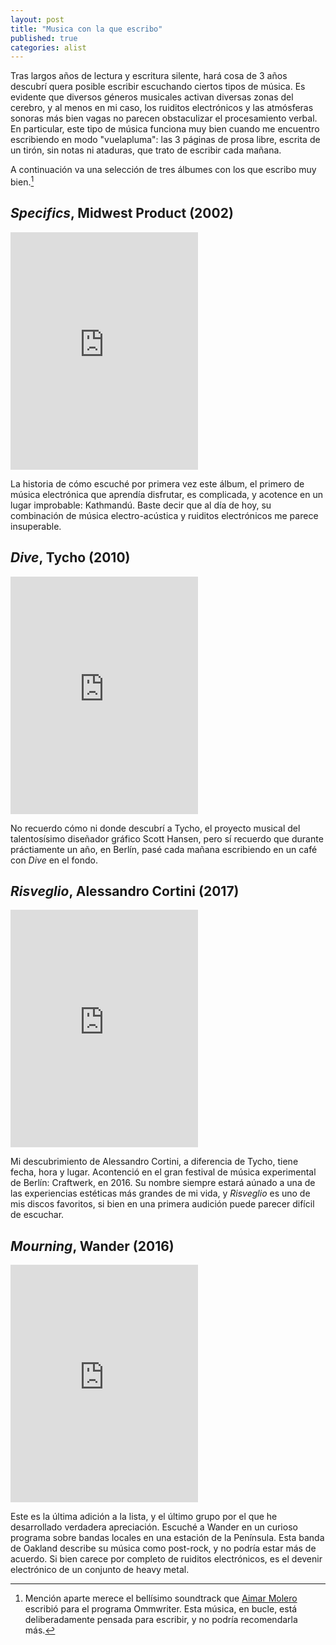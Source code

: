 ```yaml
---
layout: post
title: "Musica con la que escribo"
published: true
categories: alist
---
```


Tras largos años de lectura y escritura silente, hará cosa de 3 años descubrí quera posible escribir escuchando ciertos tipos de música. Es evidente que diversos géneros musicales activan diversas zonas del cerebro, y al menos en mi caso, los ruiditos electrónicos y las atmósferas sonoras más bien vagas no parecen obstaculizar el procesamiento verbal. En particular, este tipo de música funciona muy bien cuando me encuentro escribiendo en modo "vuelapluma": las 3 páginas de prosa libre, escrita de un tirón, sin notas ni ataduras, que trato de escribir cada mañana.

A continuación va una selección de tres álbumes con los que escribo muy bien.[^1] 


## *Specifics*, Midwest Product (2002) 

<iframe src="https://open.spotify.com/embed/album/5oP1tvOxMIdLoR41ZLMJjB" width="300" height="380" frameborder="0" allowtransparency="true" allow="encrypted-media"></iframe>

La historia de cómo escuché por primera vez este álbum, el primero de música electrónica que aprendía disfrutar, es complicada, y acotence en un lugar improbable: Kathmandú. Baste decir que al día de hoy, su combinación de música electro-acústica y ruiditos electrónicos me parece insuperable. 

## *Dive*, Tycho (2010)

<iframe src="https://open.spotify.com/embed/album/3I3PmRvn5iFY8i6zzvEcci" width="300" height="380" frameborder="0" allowtransparency="true" allow="encrypted-media"></iframe>

No recuerdo cómo ni donde descubrí a Tycho, el proyecto musical del talentosísimo diseñador gráfico Scott Hansen, pero sí recuerdo que durante práctiamente un año, en Berlín, pasé cada mañana escribiendo en un café con *Dive* en el fondo. 

## *Risveglio*, Alessandro Cortini (2017)

<iframe src="https://open.spotify.com/embed/album/5fAdZa0NA7lkx1SSH5i7OG" width="300" height="380" frameborder="0" allowtransparency="true" allow="encrypted-media"></iframe>

Mi descubrimiento de Alessandro Cortini, a diferencia de Tycho, tiene fecha, hora y lugar. Acontenció en el gran festival de música experimental de Berlín: Craftwerk, en 2016. Su nombre siempre estará aúnado a una de las experiencias estéticas más grandes de mi vida, y *Risveglio* es uno de mis discos favoritos, si bien en una primera audición puede parecer difícil de escuchar. 

## *Mourning*, Wander (2016)

<iframe src="https://open.spotify.com/embed/album/3eWTPMY6LRDLuLFIMTHf59" width="300" height="380" frameborder="0" allowtransparency="true" allow="encrypted-media"></iframe>

Este es la última adición a la lista, y el último grupo por el que he desarrollado verdadera apreciación. Escuché a Wander en un curioso programa sobre bandas locales en una estación de la Península. Esta banda de Oakland describe su música como post-rock, y no podría estar más de acuerdo. Si bien carece por completo de ruiditos electrónicos, es el devenir electrónico de un conjunto de heavy metal.


[^1]: Mención aparte merece el bellísimo soundtrack que [Aimar Molero](http://www.aimar-molero.com/OmmWriter ) escribió para el programa Ommwriter. Esta música, en bucle, está deliberadamente pensada para escribir, y no podría recomendarla más. 
